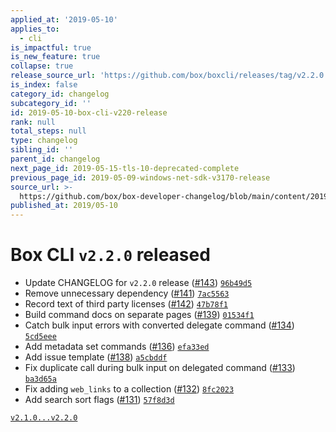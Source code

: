 ```yaml
---
applied_at: '2019-05-10'
applies_to:
  - cli
is_impactful: true
is_new_feature: true
collapse: true
release_source_url: 'https://github.com/box/boxcli/releases/tag/v2.2.0'
is_index: false
category_id: changelog
subcategory_id: ''
id: 2019-05-10-box-cli-v220-release
rank: null
total_steps: null
type: changelog
sibling_id: ''
parent_id: changelog
next_page_id: 2019-05-15-tls-10-deprecated-complete
previous_page_id: 2019-05-09-windows-net-sdk-v3170-release
source_url: >-
  https://github.com/box/box-developer-changelog/blob/main/content/2019/05-10-box-cli-v220-release.md
published_at: 2019/05-10
---
```

# Box CLI `v2.2.0` released

- Update CHANGELOG for `v2.2.0` release ([#143](https://github.com/box/boxcli/pull/143))  [`96b49d5`](https://github.com/box/boxcli/commit/96b49d5)
- Remove unnecessary dependency ([#141](https://github.com/box/boxcli/pull/141))  [`7ac5563`](https://github.com/box/boxcli/commit/7ac5563)
- Record text of third party licenses ([#142](https://github.com/box/boxcli/pull/142))  [`47b78f1`](https://github.com/box/boxcli/commit/47b78f1)
- Build command docs on separate pages ([#139](https://github.com/box/boxcli/pull/139))  [`01534f1`](https://github.com/box/boxcli/commit/01534f1)
- Catch bulk input errors with converted delegate command ([#134](https://github.com/box/boxcli/pull/134))  [`5cd5eee`](https://github.com/box/boxcli/commit/5cd5eee)
- Add metadata set commands ([#136](https://github.com/box/boxcli/pull/136))  [`efa33ed`](https://github.com/box/boxcli/commit/efa33ed)
- Add issue template ([#138](https://github.com/box/boxcli/pull/138))  [`a5cbddf`](https://github.com/box/boxcli/commit/a5cbddf)
- Fix duplicate call during bulk input on delegated command ([#133](https://github.com/box/boxcli/pull/133))  [`ba3d65a`](https://github.com/box/boxcli/commit/ba3d65a)
- Fix adding `web_links` to a collection ([#132](https://github.com/box/boxcli/pull/132))  [`8fc2023`](https://github.com/box/boxcli/commit/8fc2023)
- Add search sort flags ([#131](https://github.com/box/boxcli/pull/131))  [`57f8d3d`](https://github.com/box/boxcli/commit/57f8d3d)

[`v2.1.0...v2.2.0`](https://github.com/box/boxcli/compare/`v2.1.0...v2.2.0`)